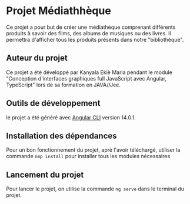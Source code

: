 # Projet Médiathhèque

Ce projet a pour but de créer une médiathèque comprenant différents produits à savoir des films, des albums de musiques ou des livres. Il permettra d'afficher tous les produits présents dans notre "bibliothèque".

## Auteur du projet

Ce projet a été développé par Kanyala Ekiè Maria pendant le module "Conception d'interfaces graphiques full JavaScript avec Angular, TypeScript" lors de sa formation en JAVA//Jee.

## Outils de développement

le projet a été généré avec [Angular CLI](https://github.com/angular/angular-cli) version 14.0.1.

## Installation des dépendances

Pour un bon fonctionnement du projet, aprè l'avoir téléchargé, utiliser la commande `nmp install` pour installer tous les modules nécessaires

## Lancement du projet

Pour lancer le projet, on utilise la commande  `ng serve` dans le terminal du projet.


